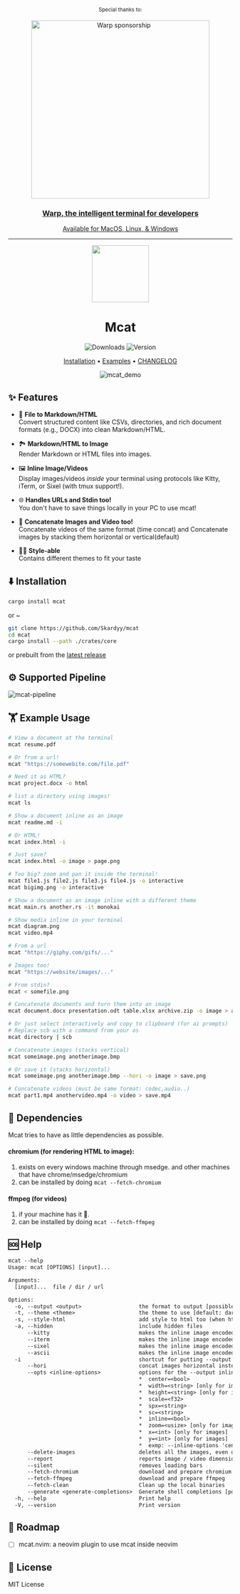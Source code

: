 <div align="center" markdown="1">
   <sup>Special thanks to:</sup>
   <br>
   <br>
   <a href="https://www.warp.dev/mcat">
      <img alt="Warp sponsorship" width="400" src="https://github.com/user-attachments/assets/c21102f7-bab9-4344-a731-0cf6b341cab2">
   </a>

### [Warp, the intelligent terminal for developers](https://www.warp.dev/mcat)
[Available for MacOS, Linux, & Windows](https://www.warp.dev/mcat)<br>

</div>
<hr>

<div align="center">
  
<img src="https://i.imgur.com/qSSM6Iy.png" width="128"/>


# Mcat
![Downloads](https://img.shields.io/crates/d/mcat?style=for-the-badge) ![Version](https://img.shields.io/crates/v/mcat?style=for-the-badge)  

[Installation](#%EF%B8%8F-installation) • [Examples](#%EF%B8%8F-example-usage) • [CHANGELOG](./CHANGELOG.md)

![mcat_demo](https://github.com/Skardyy/assets/blob/main/mcat_opt.gif)
</div>

## ✨ Features
* 📄 **File to Markdown/HTML**  
  Convert structured content like CSVs, directories, and rich document formats (e.g., DOCX) into clean Markdown/HTML.
  
* 🏞️ **Markdown/HTML to Image**  
  Render Markdown or HTML files into images.
  
* 🖼️ **Inline Image/Videos**  
  Display images/videos *inside* your terminal using protocols like Kitty, iTerm, or Sixel (with tmux support!).
  
* 🌐 **Handles URLs and Stdin too!**  
  You don't have to save things locally in your PC to use mcat!

* 🔗 **Concatenate Images and Video too!**  
  Concatenate videos of the same format (time concat)
  and Concatenate images by stacking them horizontal or vertical(default)
  
* 💃🏻 **Style-able**  
  Contains different themes to fit your taste

## ⬇️ Installation
```sh
cargo install mcat
```
or ~
```sh
git clone https://github.com/Skardyy/mcat
cd mcat
cargo install --path ./crates/core
```
or prebuilt from the [latest release](https://github.com/Skardyy/mcat/releases/latest)

## ⚙️ Supported Pipeline
![mcat-pipeline](https://github.com/user-attachments/assets/fbf4617d-453a-45e8-bbd5-5dfdac2b8086)


## 🏋️ Example Usage
```sh
# View a document at the terminal
mcat resume.pdf

# Or from a url!
mcat "https://somewebite.com/file.pdf"

# Need it as HTML?
mcat project.docx -o html

# list a directory using images!
mcat ls

# Show a document inline as an image
mcat readme.md -i

# Or HTML!
mcat index.html -i

# Just save?
mcat index.html -o image > page.png

# Too big? zoom and pan it inside the terminal!
mcat file1.js file2.js file3.js file4.js -o interactive
mcat bigimg.png -o interactive

# Show a document as an image inline with a different theme
mcat main.rs another.rs -it monokai

# Show media inline in your terminal
mcat diagram.png
mcat video.mp4

# From a url
mcat "https://giphy.com/gifs/..."

# Images too!
mcat "https://website/images/..."

# From stdin?
mcat < somefile.png

# Concatenate documents and turn them into an image
mcat document.docx presentation.odt table.xlsx archive.zip -o image > all.png

# Or just select interactively and copy to clipboard (for ai prompts)
# Replace scb with a command from your os
mcat directory | scb

# Concatenate images (stacks vertical)
mcat someimage.png anotherimage.bmp

# Or save it (stacks horizontal)
mcat someimage.png anotherimage.bmp --hori -o image > save.png

# Concatenate videos (must be same format: codec,audio..)
mcat part1.mp4 anothervideo.mp4 -o video > save.mp4
```

## 🛐 Dependencies
Mcat tries to have as little dependencies as possible.
#### chromium (for rendering HTML to image):
1. exists on every windows machine through msedge. and other machines that have chrome/msedge/chromium
2. can be installed by doing `mcat --fetch-chromium`
#### ffmpeg (for videos)
1. if your machine has it 🫠.
2. can be installed by doing `mcat --fetch-ffmpeg`

## 🆘 Help
```txt
mcat --help
Usage: mcat [OPTIONS] [input]...

Arguments:
  [input]...  file / dir / url

Options:
  -o, --output <output>                  the format to output [possible values: html, md, image, video, inline, interactive]
  -t, --theme <theme>                    the theme to use [default: dark] [possible values: dark, light, catppuccin, nord, monokai, dracula, gruvbox, one_dark, solarized, tokyo_night]
  -s, --style-html                       add style to html too (when html is the output)
  -a, --hidden                           include hidden files
      --kitty                            makes the inline image encoded to kitty
      --iterm                            makes the inline image encoded to iterm
      --sixel                            makes the inline image encoded to sixel
      --ascii                            makes the inline image encoded to ascii
  -i                                     shortcut for putting --output inline
      --hori                             concat images horizontal instead of vertical
      --opts <inline-options>            options for the --output inline
                                         *  center=<bool>
                                         *  width=<string> [only for images]
                                         *  height=<string> [only for images]
                                         *  scale=<f32>
                                         *  spx=<string>
                                         *  sc=<string>
                                         *  inline=<bool>
                                         *  zoom=<usize> [only for images]
                                         *  x=<int> [only for images]
                                         *  y=<int> [only for images]
                                         *  exmp: --inline-options 'center=false,width=80%,height=20c,inline=true,scale=0.5,spx=1920x1080,sc=100x20,zoom=2,x=16,y=8'
      --delete-images                    deletes all the images, even ones that are not in the scrollview.. currently only works in kitty
      --report                           reports image / video dimensions when drawing images. along with reporting more info when not drawing images
      --silent                           removes loading bars
      --fetch-chromium                   download and prepare chromium
      --fetch-ffmpeg                     download and prepare ffmpeg
      --fetch-clean                      Clean up the local binaries
      --generate <generate-completions>  Generate shell completions [possible values: bash, zsh, fish, powershell]
  -h, --help                             Print help
  -V, --version                          Print version
```

## 🚧 Roadmap
- [ ] mcat.nvim: a neovim plugin to use mcat inside neovim

## 📎 License
MIT License
